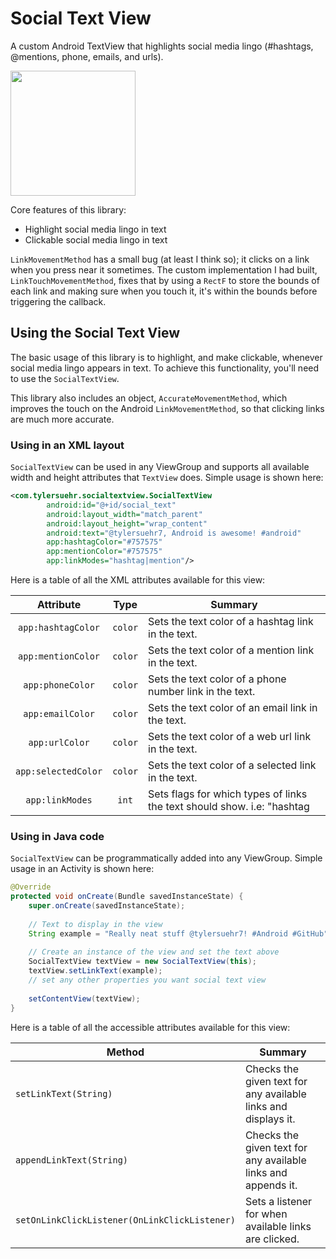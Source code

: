 # Social Text View
A custom Android TextView that highlights social media lingo (#hashtags, @mentions, phone, emails, and urls).

<img src="https://github.com/tylersuehr7/socialtextview/blob/master/docs/screen_links.png" width="200">

Core features of this library:
* Highlight social media lingo in text
* Clickable social media lingo in text

`LinkMovementMethod` has a small bug (at least I think so); it clicks on a link when
you press near it sometimes. The custom implementation I had built, `LinkTouchMovementMethod`, 
fixes that by using a `RectF` to store the bounds of each link and
making sure when you touch it, it's within the bounds before triggering the callback.

## Using the Social Text View
The basic usage of this library is to highlight, and make clickable, whenever social media lingo appears in text. To achieve this functionality, you'll need to use the `SocialTextView`.

This library also includes an object, `AccurateMovementMethod`, which improves the touch on the Android `LinkMovementMethod`, so that clicking links are much more accurate.

### Using in an XML layout
`SocialTextView` can be used in any ViewGroup and supports all available width and height attributes that `TextView` does. Simple usage is shown here:
```xml
<com.tylersuehr.socialtextview.SocialTextView
        android:id="@+id/social_text"
        android:layout_width="match_parent"
        android:layout_height="wrap_content"
        android:text="@tylersuehr7, Android is awesome! #android"
        app:hashtagColor="#757575"
        app:mentionColor="#757575"
        app:linkModes="hashtag|mention"/>
```

Here is a table of all the XML attributes available for this view:

Attribute | Type | Summary
:---: | :---: | ---
`app:hashtagColor` | `color` | Sets the text color of a hashtag link in the text.
`app:mentionColor` | `color` | Sets the text color of a mention link in the text.
`app:phoneColor` | `color` | Sets the text color of a phone number link in the text.
`app:emailColor` | `color` | Sets the text color of an email link in the text.
`app:urlColor` | `color` | Sets the text color of a web url link in the text.
`app:selectedColor` | `color` | Sets the text color of a selected link in the text.
`app:linkModes` | `int` | Sets flags for which types of links the text should show. i.e: "hashtag|mention|email|phone|url".

### Using in Java code
`SocialTextView` can be programmatically added into any ViewGroup. Simple usage in an Activity is shown here:
```java
@Override
protected void onCreate(Bundle savedInstanceState) {
    super.onCreate(savedInstanceState);
    
    // Text to display in the view
    String example = "Really neat stuff @tylersuehr7! #Android #GitHub";
    
    // Create an instance of the view and set the text above
    SocialTextView textView = new SocialTextView(this);
    textView.setLinkText(example);
    // set any other properties you want social text view
    
    setContentView(textView);
}
```

Here is a table of all the accessible attributes available for this view:

Method | Summary
--- | ---
`setLinkText(String)` | Checks the given text for any available links and displays it.
`appendLinkText(String)` | Checks the given text for any available links and appends it.
`setOnLinkClickListener(OnLinkClickListener)` | Sets a listener for when available links are clicked.
